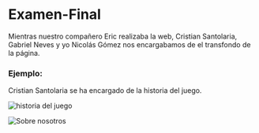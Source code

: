 # Examen-Final
Mientras nuestro compañero Eric realizaba la web, Cristian Santolaria, Gabriel Neves y yo Nicolás Gómez nos encargabamos de el transfondo de la página.
### Ejemplo: ### 
Cristian Santolaria se ha encargado de la historia del juego.

![historia del juego](https://user-images.githubusercontent.com/73166385/117255032-742ec580-ae49-11eb-998f-fec444946577.PNG)

![Sobre nosotros](https://user-images.githubusercontent.com/73166385/117255561-12bb2680-ae4a-11eb-93f2-1a6760c60993.PNG)
